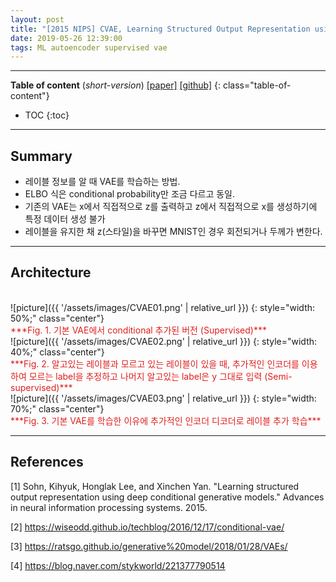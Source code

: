 ```yaml
---
layout: post
title: "[2015 NIPS] CVAE, Learning Structured Output Representation using Deep Conditional Generative Models"
date: 2019-05-26 12:39:00
tags: ML autoencoder supervised vae
---
```


<!--more-->

---

**Table of content** (*short-version*)
[[paper]](https://papers.nips.cc/paper/5775-learning-structured-output-representation-using-deep-conditional-generative-models.pdf) [[github]](https://github.com/timbmg/VAE-CVAE-MNIST)
{: class="table-of-content"}
* TOC
{:toc}

---

## Summary

- 레이블 정보를 알 때 VAE를 학습하는 방법.
- ELBO 식은 conditional probability만 조금 다르고 동일.
- 기존의 VAE는 x에서 직접적으로 z를 출력하고 z에서 직접적으로 x를 생성하기에 특정 데이터 생성 불가
- 레이블을 유지한 채 z(스타일)을 바꾸면 MNIST인 경우 회전되거나 두께가 변한다.

---

## Architecture



<br/>
![picture]({{ '/assets/images/CVAE01.png' | relative_url }})
{: style="width: 50%;" class="center"} 
<br/>
<span style="color: #e01f1f;">***Fig. 1. 기본 VAE에서 conditional 추가된 버전 (Supervised)***</span>

<br/>
![picture]({{ '/assets/images/CVAE02.png' | relative_url }})
{: style="width: 40%;" class="center"} 
<br/>
<span style="color: #e01f1f;">***Fig. 2. 알고있는 레이블과 모르고 있는 레이블이 있을 때, 추가적인 인코더를 이용하여 모르는 label을 추정하고 나머지 알고있는 label은 y 그대로 입력 (Semi-supervised)***</span>

<br/>
![picture]({{ '/assets/images/CVAE03.png' | relative_url }})
{: style="width: 70%;" class="center"} 
<br/>
<span style="color: #e01f1f;">***Fig. 3. 기본 VAE를 학습한 이유에 추가적인 인코더 디코더로 레이블 추가 학습***</span>




---

## References

[1] Sohn, Kihyuk, Honglak Lee, and Xinchen Yan. "Learning structured output representation using deep conditional generative models." Advances in neural information processing systems. 2015.

[2] https://wiseodd.github.io/techblog/2016/12/17/conditional-vae/

[3] https://ratsgo.github.io/generative%20model/2018/01/28/VAEs/

[4] https://blog.naver.com/stykworld/221377790514
